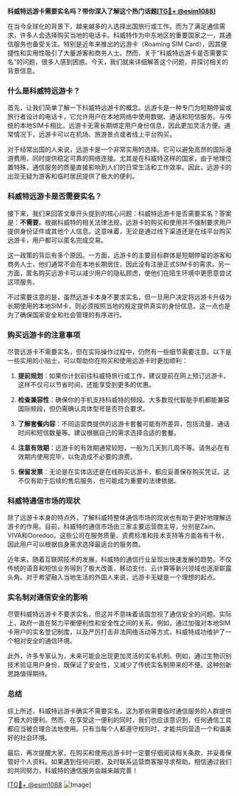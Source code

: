 **科威特远游卡需要实名吗？带你深入了解这个热门话题[[TG💪+ @esim1088](https://t.me/s/esim1088)]**

在当今全球化的背景下，越来越多的人选择出国旅行或工作。而为了满足通信需求，许多人会选择购买当地的电话卡。科威特作为中东地区的重要国家之一，其通信服务也备受关注。特别是近年来推出的远游卡（Roaming SIM Card），因其便捷性和实用性吸引了大量游客和商务人士。然而，关于“科威特远游卡是否需要实名”的问题，很多人感到困惑。今天，我们就来详细解答这个问题，并探讨相关的背景信息。

### 什么是科威特远游卡？

首先，让我们简单了解一下科威特远游卡的概念。远游卡是一种专门为短期停留或旅行者设计的电话卡，它允许用户在本地网络中使用数据、通话和短信服务。与传统的本地SIM卡相比，远游卡无需长期绑定用户身份信息，因此更加灵活方便。通常情况下，远游卡可以在机场、旅游景点或者线上平台购买。

对于经常出国的人来说，远游卡是一个非常实用的选择。它可以避免高昂的国际漫游费用，同时提供稳定可靠的网络连接。尤其是在科威特这样的国家，由于地理位置特殊，通信服务的质量直接影响到人们的日常生活和工作效率。因此，远游卡的出现无疑为游客和临时居民提供了极大的便利。

### 科威特远游卡是否需要实名？

接下来，我们来回答文章开头提到的核心问题：科威特远游卡是否需要实名？答案是：**不需要**。根据科威特的相关法律法规，远游卡的购买和使用并不强制要求用户提供身份证件或其他个人信息。这意味着，无论是通过线下渠道还是在线平台购买远游卡，用户都可以匿名完成交易。

这一政策的背后有多个原因。一方面，远游卡的主要目标群体是短期停留的游客和商务人士，他们通常不会在本地长期居住，因此没有注册正式SIM卡的需求。另一方面，匿名购买远游卡可以减少用户的隐私顾虑，使他们在陌生环境中更愿意尝试这项服务。

不过需要注意的是，虽然远游卡本身不要求实名，但一旦用户决定将远游卡升级为长期使用的本地SIM卡，则必须按照当地的规定提供真实的身份信息。这一点也是为了确保国家安全和社会管理的有序进行。

### 购买远游卡的注意事项

尽管远游卡不需要实名，但在实际操作过程中，仍然有一些细节需要注意。以下是一些实用的小贴士，可以帮助你在购买和使用远游卡时更加顺利：

1. **提前规划**：如果你计划前往科威特旅行或工作，建议提前在网上预订远游卡。这样不仅可以节省时间，还能享受到更多的优惠。
   
2. **检查兼容性**：确保你的手机支持科威特的频段。大多数现代智能手机都能兼容国际频段，但仍需确认具体型号是否符合要求。

3. **了解套餐内容**：不同运营商提供的远游卡套餐可能有所差异，包括流量、通话时间和短信数量等。建议根据自己的需求选择合适的套餐。

4. **注意有效期**：远游卡的有效期通常较短，一般为几天到几周不等。请务必在有效期内使用完毕，以免造成不必要的浪费。

5. **保留发票**：无论是在实体店还是在线购买远游卡，都应妥善保存购买凭证。这不仅有助于后续的售后服务，也可能成为重要的法律依据。

### 科威特通信市场的现状

除了远游卡本身的特点外，了解科威特整体通信市场的现状也有助于更好地理解远游卡的作用。目前，科威特的通信市场由三家主要运营商主导，分别是Zain、VIVA和Ooredoo。这些公司在服务质量、资费标准和技术支持等方面各有千秋，因此用户可以根据自身需求选择最适合的服务商。

近年来，随着互联网技术的发展，科威特的通信行业呈现出快速发展的趋势。不仅传统的语音和短信业务得到了极大改善，移动支付、云计算等新兴领域也逐渐崭露头角。对于希望融入当地生活的外国人来说，远游卡无疑是一个理想的起点。

### 实名制对通信安全的影响

尽管科威特远游卡不要求实名，但这并不意味着该国忽视了通信安全的问题。实际上，政府一直在努力平衡便利性和安全性之间的关系。例如，通过加强对本地SIM卡用户的实名登记制度，以及严厉打击非法网络活动等方式，科威特成功维护了一个相对安全的通信环境。

此外，许多专家认为，未来可能会出现更加灵活的实名机制。例如，通过生物识别技术验证用户身份，既保证了安全性，又减少了传统实名制带来的不便。这种创新思路值得期待。

### 总结

综上所述，科威特远游卡确实不需要实名，这为那些需要临时通信服务的人群提供了极大的便利。然而，在享受这一便利的同时，我们也应该意识到，任何通信工具都应当被合理合法地使用。只有当每个人都遵守规则时，才能共同营造一个和谐美好的社会环境。

最后，再次提醒大家，在购买和使用远游卡时一定要仔细阅读相关条款，并妥善保管好个人资料。如果遇到任何问题，及时联系运营商客服寻求帮助。相信通过我们的共同努力，科威特的通信服务会越来越完善！

[[TG💪+ @esim1088](https://t.me/s/esim1088) ![Image](https://i.postimg.cc/4NQfJmqS/Snipaste-2025-05-13-00-14-12.png)]